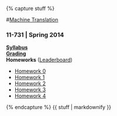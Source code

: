 {% capture stuff %}

#<a href="{{site.baseurl}}" id="home">Machine Translation</a>
### 11-731 | Spring 2014

[**Syllabus**]({{site.baseurl}}/#syllabus) <br />
[**Grading**]({{site.baseurl}}/grading.html) <br />
**Homeworks** ([Leaderboard](leaderboard.html)) <br />
 * [Homework 0]({{site.baseurl}}/hw0.html)
 * [Homework 1]({{site.baseurl}}/hw1.html)
 * [Homework 2]({{site.baseurl}}/hw2.html)
 * [Homework 3]({{site.baseurl}}/hw3.html)
 * [Homework 4]({{site.baseurl}}/hw4.html)

{% endcapture %}
{{ stuff | markdownify }}
